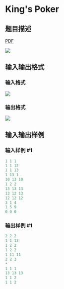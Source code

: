 # King&#039;s Poker

## 题目描述

[problemUrl]: https://uva.onlinejudge.org/index.php?option=com_onlinejudge&Itemid=8&category=278&page=show_problem&problem=3788

[PDF](https://uva.onlinejudge.org/external/123/p12366.pdf)

![](https://cdn.luogu.com.cn/upload/vjudge_pic/UVA12366/5c27ce0b4971c54ec6e6964db057375be1c70f10.png)

## 输入输出格式

### 输入格式

![](https://cdn.luogu.com.cn/upload/vjudge_pic/UVA12366/a3675e9852615d9fd213e3d62c70048c71302b1d.png)

### 输出格式

![](https://cdn.luogu.com.cn/upload/vjudge_pic/UVA12366/03d23b0ba65c9b71f8bbbc2cd6a08216c5e59c3d.png)

## 输入输出样例

### 输入样例 #1

```cpp
1 1 1
1 1 12
1 1 13
1 13 1
10 13 10
1 2 2
13 13 13
13 12 13
12 12 12
3 1 4
1 5 9
0 0 0
```


### 输出样例 #1

```cpp
2 2 2
1 1 13
1 2 2
1 2 2
1 11 11
2 2 3
*
1 1 1
13 13 13
1 1 2
1 1 2
```


